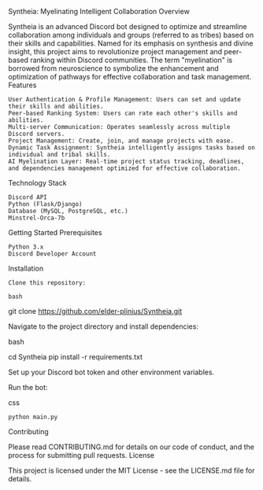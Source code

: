 Syntheia: Myelinating Intelligent Collaboration
Overview

Syntheia is an advanced Discord bot designed to optimize and streamline collaboration among individuals and groups (referred to as tribes) based on their skills and capabilities. Named for its emphasis on synthesis and divine insight, this project aims to revolutionize project management and peer-based ranking within Discord communities. The term "myelination" is borrowed from neuroscience to symbolize the enhancement and optimization of pathways for effective collaboration and task management.
Features

    User Authentication & Profile Management: Users can set and update their skills and abilities.
    Peer-based Ranking System: Users can rate each other's skills and abilities.
    Multi-server Communication: Operates seamlessly across multiple Discord servers.
    Project Management: Create, join, and manage projects with ease.
    Dynamic Task Assignment: Syntheia intelligently assigns tasks based on individual and tribal skills.
    AI Myelination Layer: Real-time project status tracking, deadlines, and dependencies management optimized for effective collaboration.

Technology Stack

    Discord API
    Python (Flask/Django)
    Database (MySQL, PostgreSQL, etc.)
    Minstrel-Orca-7b

Getting Started
Prerequisites

    Python 3.x
    Discord Developer Account

Installation

    Clone this repository:

    bash

git clone https://github.com/elder-plinius/Syntheia.git

Navigate to the project directory and install dependencies:

bash

cd Syntheia
pip install -r requirements.txt

Set up your Discord bot token and other environment variables.

Run the bot:

css

    python main.py

Contributing

Please read CONTRIBUTING.md for details on our code of conduct, and the process for submitting pull requests.
License

This project is licensed under the MIT License - see the LICENSE.md file for details.

